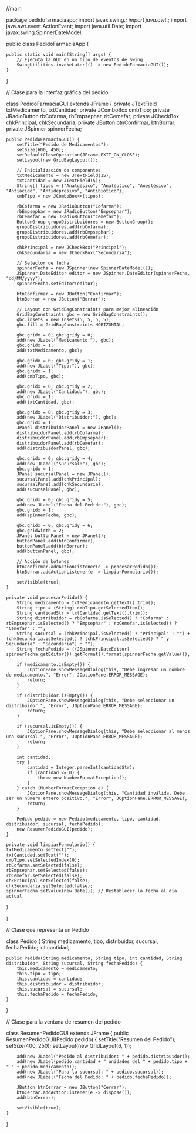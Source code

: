 //main

package pedidofarmaciaapp;
import javax.swing.*;
import java.awt.*;
import java.awt.event.ActionEvent;
import java.util.Date;
import javax.swing.SpinnerDateModel;

public class PedidoFarmaciaApp {

    public static void main(String[] args) {
        // Ejecuta la GUI en un hilo de eventos de Swing
        SwingUtilities.invokeLater(() -> new PedidoFarmaciaGUI());
    }
}

// Clase para la interfaz gráfica del pedido

class PedidoFarmaciaGUI extends JFrame {
    private JTextField txtMedicamento, txtCantidad;
    private JComboBox<String> cmbTipo;
    private JRadioButton rbCofarma, rbEmpsephar, rbCemefar;
    private JCheckBox chkPrincipal, chkSecundaria;
    private JButton btnConfirmar, btnBorrar;
    private JSpinner spinnerFecha;
    
    public PedidoFarmaciaGUI() {
        setTitle("Pedido de Medicamentos");
        setSize(600, 450);
        setDefaultCloseOperation(JFrame.EXIT_ON_CLOSE);
        setLayout(new GridBagLayout());

        // Inicialización de componentes
        txtMedicamento = new JTextField(15);
        txtCantidad = new JTextField(5);
        String[] tipos = {"Analgésico", "Analéptico", "Anestésico", "Antiácido", "Antidepresivo", "Antibiótico"};
        cmbTipo = new JComboBox<>(tipos);

        rbCofarma = new JRadioButton("Cofarma");
        rbEmpsephar = new JRadioButton("Empsephar");
        rbCemefar = new JRadioButton("Cemefar");
        ButtonGroup grupoDistribuidores = new ButtonGroup();
        grupoDistribuidores.add(rbCofarma);
        grupoDistribuidores.add(rbEmpsephar);
        grupoDistribuidores.add(rbCemefar);

        chkPrincipal = new JCheckBox("Principal");
        chkSecundaria = new JCheckBox("Secundaria");

        // Selector de fecha
        spinnerFecha = new JSpinner(new SpinnerDateModel());
        JSpinner.DateEditor editor = new JSpinner.DateEditor(spinnerFecha, "dd/MM/yyyy");
        spinnerFecha.setEditor(editor);
        
        btnConfirmar = new JButton("Confirmar");
        btnBorrar = new JButton("Borrar");

        // Layout con GridBagConstraints para mejor alineación
        GridBagConstraints gbc = new GridBagConstraints();
        gbc.insets = new Insets(5, 5, 5, 5);
        gbc.fill = GridBagConstraints.HORIZONTAL;

        gbc.gridx = 0; gbc.gridy = 0;
        add(new JLabel("Medicamento:"), gbc);
        gbc.gridx = 1;
        add(txtMedicamento, gbc);

        gbc.gridx = 0; gbc.gridy = 1;
        add(new JLabel("Tipo:"), gbc);
        gbc.gridx = 1;
        add(cmbTipo, gbc);

        gbc.gridx = 0; gbc.gridy = 2;
        add(new JLabel("Cantidad:"), gbc);
        gbc.gridx = 1;
        add(txtCantidad, gbc);

        gbc.gridx = 0; gbc.gridy = 3;
        add(new JLabel("Distribuidor:"), gbc);
        gbc.gridx = 1;
        JPanel distribuidorPanel = new JPanel();
        distribuidorPanel.add(rbCofarma);
        distribuidorPanel.add(rbEmpsephar);
        distribuidorPanel.add(rbCemefar);
        add(distribuidorPanel, gbc);

        gbc.gridx = 0; gbc.gridy = 4;
        add(new JLabel("Sucursal:"), gbc);
        gbc.gridx = 1;
        JPanel sucursalPanel = new JPanel();
        sucursalPanel.add(chkPrincipal);
        sucursalPanel.add(chkSecundaria);
        add(sucursalPanel, gbc);

        gbc.gridx = 0; gbc.gridy = 5;
        add(new JLabel("Fecha del Pedido:"), gbc);
        gbc.gridx = 1;
        add(spinnerFecha, gbc);

        gbc.gridx = 0; gbc.gridy = 6;
        gbc.gridwidth = 2;
        JPanel buttonPanel = new JPanel();
        buttonPanel.add(btnConfirmar);
        buttonPanel.add(btnBorrar);
        add(buttonPanel, gbc);

        // Acción de botones
        btnConfirmar.addActionListener(e -> procesarPedido());
        btnBorrar.addActionListener(e -> limpiarFormulario());

        setVisible(true);
    }

    private void procesarPedido() {
        String medicamento = txtMedicamento.getText().trim();
        String tipo = (String) cmbTipo.getSelectedItem();
        String cantidadStr = txtCantidad.getText().trim();
        String distribuidor = rbCofarma.isSelected() ? "Cofarma" : rbEmpsephar.isSelected() ? "Empsephar" : rbCemefar.isSelected() ? "Cemefar" : "";
        String sucursal = (chkPrincipal.isSelected() ? "Principal" : "") + (chkSecundaria.isSelected() ? (chkPrincipal.isSelected() ? " y Secundaria" : "Secundaria") : "");
        String fechaPedido = ((JSpinner.DateEditor) spinnerFecha.getEditor()).getFormat().format(spinnerFecha.getValue());
        
        if (medicamento.isEmpty()) {
            JOptionPane.showMessageDialog(this, "Debe ingresar un nombre de medicamento.", "Error", JOptionPane.ERROR_MESSAGE);
            return;
        }
        
        if (distribuidor.isEmpty()) {
            JOptionPane.showMessageDialog(this, "Debe seleccionar un distribuidor.", "Error", JOptionPane.ERROR_MESSAGE);
            return;
        }
        
        if (sucursal.isEmpty()) {
            JOptionPane.showMessageDialog(this, "Debe seleccionar al menos una sucursal.", "Error", JOptionPane.ERROR_MESSAGE);
            return;
        }

        int cantidad;
        try {
            cantidad = Integer.parseInt(cantidadStr);
            if (cantidad <= 0) {
                throw new NumberFormatException();
            }
        } catch (NumberFormatException e) {
            JOptionPane.showMessageDialog(this, "Cantidad inválida. Debe ser un número entero positivo.", "Error", JOptionPane.ERROR_MESSAGE);
            return;
        }
        
        Pedido pedido = new Pedido(medicamento, tipo, cantidad, distribuidor, sucursal, fechaPedido);
        new ResumenPedidoGUI(pedido);
    }
    
    private void limpiarFormulario() {
    txtMedicamento.setText("");
    txtCantidad.setText("");
    cmbTipo.setSelectedIndex(0);
    rbCofarma.setSelected(false);
    rbEmpsephar.setSelected(false);
    rbCemefar.setSelected(false);
    chkPrincipal.setSelected(false);
    chkSecundaria.setSelected(false);
    spinnerFecha.setValue(new Date()); // Restablecer la fecha al día actual
}

}

// Clase que representa un Pedido

class Pedido {
    String medicamento, tipo, distribuidor, sucursal, fechaPedido;
    int cantidad;

    public Pedido(String medicamento, String tipo, int cantidad, String distribuidor, String sucursal, String fechaPedido) {
        this.medicamento = medicamento;
        this.tipo = tipo;
        this.cantidad = cantidad;
        this.distribuidor = distribuidor;
        this.sucursal = sucursal;
        this.fechaPedido = fechaPedido;
    }
}

// Clase para la ventana de resumen del pedido

class ResumenPedidoGUI extends JFrame {
    public ResumenPedidoGUI(Pedido pedido) {
        setTitle("Resumen del Pedido");
        setSize(400, 250);
        setLayout(new GridLayout(6, 1));
        
        add(new JLabel("Pedido al distribuidor: " + pedido.distribuidor));
        add(new JLabel(pedido.cantidad + " unidades del " + pedido.tipo + " " + pedido.medicamento));
        add(new JLabel("Para la sucursal: " + pedido.sucursal));
        add(new JLabel("Fecha del Pedido: " + pedido.fechaPedido));
        
        JButton btnCerrar = new JButton("Cerrar");
        btnCerrar.addActionListener(e -> dispose());
        add(btnCerrar);
        
        setVisible(true);
    }
}
